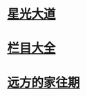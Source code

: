 # [星光大道](http://tv.cctv.com/lm/xgdd/)
# [栏目大全](http://tv.cctv.com/lm/)
# [远方的家往期](http://tv.cctv.com/lm/yfdj/videoset1/)
